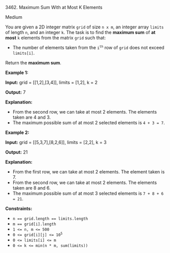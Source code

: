 3462\. Maximum Sum With at Most K Elements

Medium

You are given a 2D integer matrix `grid` of size `n x m`, an integer array `limits` of length `n`, and an integer `k`. The task is to find the **maximum sum** of **at most** `k` elements from the matrix `grid` such that:

*   The number of elements taken from the <code>i<sup>th</sup></code> row of `grid` does not exceed `limits[i]`.
    

Return the **maximum sum**.

**Example 1:**

**Input:** grid = [[1,2],[3,4]], limits = [1,2], k = 2

**Output:** 7

**Explanation:**

*   From the second row, we can take at most 2 elements. The elements taken are 4 and 3.
*   The maximum possible sum of at most 2 selected elements is `4 + 3 = 7`.

**Example 2:**

**Input:** grid = [[5,3,7],[8,2,6]], limits = [2,2], k = 3

**Output:** 21

**Explanation:**

*   From the first row, we can take at most 2 elements. The element taken is 7.
*   From the second row, we can take at most 2 elements. The elements taken are 8 and 6.
*   The maximum possible sum of at most 3 selected elements is `7 + 8 + 6 = 21`.

**Constraints:**

*   `n == grid.length == limits.length`
*   `m == grid[i].length`
*   `1 <= n, m <= 500`
*   <code>0 <= grid[i][j] <= 10<sup>5</sup></code>
*   `0 <= limits[i] <= m`
*   `0 <= k <= min(n * m, sum(limits))`